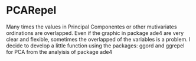 # PCARepel

Many times the values in Principal Componentes or other mutivariates ordinations are overlapped. Even if the graphic in package ade4 are very clear and flexible, sometimes the overlapped of the variables is a problem. I decide to develop a little function using the packages: ggord and ggrepel for PCA from the analyisis of package ade4
